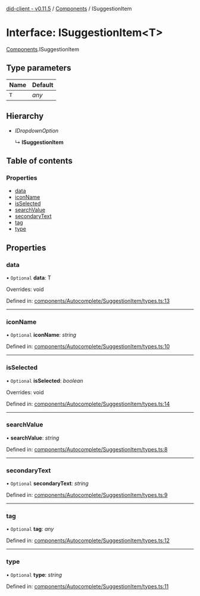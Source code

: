 [did-client - v0.11.5](../README.md) / [Components](../modules/components.md) / ISuggestionItem

# Interface: ISuggestionItem<T\>

[Components](../modules/components.md).ISuggestionItem

## Type parameters

Name | Default |
:------ | :------ |
`T` | *any* |

## Hierarchy

* *IDropdownOption*

  ↳ **ISuggestionItem**

## Table of contents

### Properties

- [data](components.isuggestionitem.md#data)
- [iconName](components.isuggestionitem.md#iconname)
- [isSelected](components.isuggestionitem.md#isselected)
- [searchValue](components.isuggestionitem.md#searchvalue)
- [secondaryText](components.isuggestionitem.md#secondarytext)
- [tag](components.isuggestionitem.md#tag)
- [type](components.isuggestionitem.md#type)

## Properties

### data

• `Optional` **data**: T

Overrides: void

Defined in: [components/Autocomplete/SuggestionItem/types.ts:13](https://github.com/Puzzlepart/did/blob/dev/client/components/Autocomplete/SuggestionItem/types.ts#L13)

___

### iconName

• `Optional` **iconName**: *string*

Defined in: [components/Autocomplete/SuggestionItem/types.ts:10](https://github.com/Puzzlepart/did/blob/dev/client/components/Autocomplete/SuggestionItem/types.ts#L10)

___

### isSelected

• `Optional` **isSelected**: *boolean*

Overrides: void

Defined in: [components/Autocomplete/SuggestionItem/types.ts:14](https://github.com/Puzzlepart/did/blob/dev/client/components/Autocomplete/SuggestionItem/types.ts#L14)

___

### searchValue

• **searchValue**: *string*

Defined in: [components/Autocomplete/SuggestionItem/types.ts:8](https://github.com/Puzzlepart/did/blob/dev/client/components/Autocomplete/SuggestionItem/types.ts#L8)

___

### secondaryText

• `Optional` **secondaryText**: *string*

Defined in: [components/Autocomplete/SuggestionItem/types.ts:9](https://github.com/Puzzlepart/did/blob/dev/client/components/Autocomplete/SuggestionItem/types.ts#L9)

___

### tag

• `Optional` **tag**: *any*

Defined in: [components/Autocomplete/SuggestionItem/types.ts:12](https://github.com/Puzzlepart/did/blob/dev/client/components/Autocomplete/SuggestionItem/types.ts#L12)

___

### type

• `Optional` **type**: *string*

Defined in: [components/Autocomplete/SuggestionItem/types.ts:11](https://github.com/Puzzlepart/did/blob/dev/client/components/Autocomplete/SuggestionItem/types.ts#L11)
